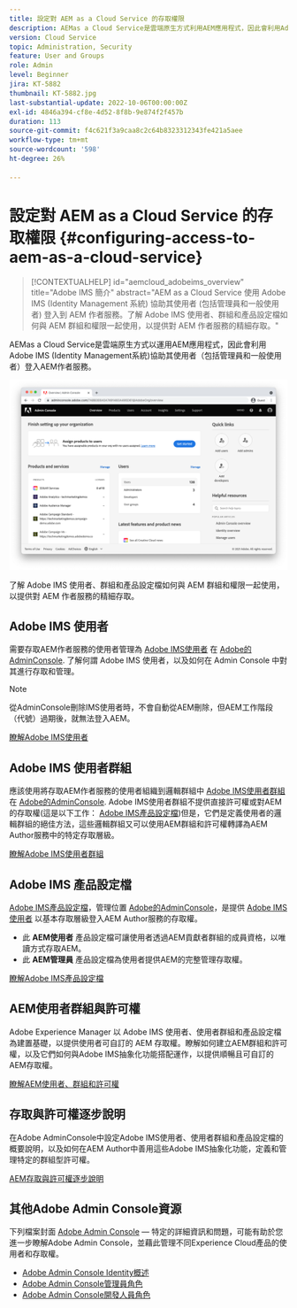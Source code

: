 ```yaml
---
title: 設定對 AEM as a Cloud Service 的存取權限
description: AEMas a Cloud Service是雲端原生方式利用AEM應用程式，因此會利用Adobe IMS (Identity Management系統)協助使用者（包括管理員和一般使用者）登入AEM作者服務。 瞭解Adobe IMS使用者、使用者群組和產品設定檔如何與AEM群組和許可權搭配使用，以提供AEM Author的特定存取權。
version: Cloud Service
topic: Administration, Security
feature: User and Groups
role: Admin
level: Beginner
jira: KT-5882
thumbnail: KT-5882.jpg
last-substantial-update: 2022-10-06T00:00:00Z
exl-id: 4846a394-cf8e-4d52-8f8b-9e874f2f457b
duration: 113
source-git-commit: f4c621f3a9caa8c2c64b8323312343fe421a5aee
workflow-type: tm+mt
source-wordcount: '598'
ht-degree: 26%

---
```


# 設定對 AEM as a Cloud Service 的存取權限 {#configuring-access-to-aem-as-a-cloud-service}

>[!CONTEXTUALHELP]
>id="aemcloud_adobeims_overview"
>title="Adobe IMS 簡介"
>abstract="AEM as a Cloud Service 使用 Adobe IMS (Identity Management 系統) 協助其使用者 (包括管理員和一般使用者) 登入到 AEM 作者服務。了解 Adobe IMS 使用者、群組和產品設定檔如何與 AEM 群組和權限一起使用，以提供對 AEM 作者服務的精細存取。"

AEMas a Cloud Service是雲端原生方式以運用AEM應用程式，因此會利用Adobe IMS (Identity Management系統)協助其使用者（包括管理員和一般使用者）登入AEM作者服務。

![Adobe Admin Console](./assets/hero.png)

了解 Adobe IMS 使用者、群組和產品設定檔如何與 AEM 群組和權限一起使用，以提供對 AEM 作者服務的精細存取。

## Adobe IMS 使用者

需要存取AEM作者服務的使用者管理為 [Adobe IMS使用者](https://helpx.adobe.com/tw/enterprise/using/set-up-identity.html) 在 [Adobe的AdminConsole](https://adminconsole.adobe.com). 了解何謂 Adobe IMS 使用者，以及如何在 Admin Console 中對其進行存取和管理。

>[!NOTE]
>
>從AdminConsole刪除IMS使用者時，不會自動從AEM刪除，但AEM工作階段（代號）過期後，就無法登入AEM。


[瞭解Adobe IMS使用者](./adobe-ims-users.md)

## Adobe IMS 使用者群組

應該使用將存取AEM作者服務的使用者組織到邏輯群組中 [Adobe IMS使用者群組](https://helpx.adobe.com/tw/enterprise/using/user-groups.html) 在 [Adobe的AdminConsole](https://adminconsole.adobe.com). Adobe IMS使用者群組不提供直接許可權或對AEM的存取權(這是以下工作： [Adobe IMS產品設定檔](#adobe-ims-product-profiles))但是，它們是定義使用者的邏輯群組的絕佳方法，這些邏輯群組又可以使用AEM群組和許可權轉譯為AEM Author服務中的特定存取層級。

[瞭解Adobe IMS使用者群組](./adobe-ims-user-groups.md)

## Adobe IMS 產品設定檔

[Adobe IMS產品設定檔](https://helpx.adobe.com/enterprise/using/manage-permissions-and-roles.html)，管理位置 [Adobe的AdminConsole](https://adminconsole.adobe.com)，是提供 [Adobe IMS使用者](#adobe-ims-users) 以基本存取層級登入AEM Author服務的存取權。

+ 此 __AEM使用者__ 產品設定檔可讓使用者透過AEM貢獻者群組的成員資格，以唯讀方式存取AEM。
+ 此 __AEM管理員__ 產品設定檔為使用者提供AEM的完整管理存取權。

[瞭解Adobe IMS產品設定檔](./adobe-ims-product-profiles.md)

## AEM使用者群組與許可權

Adobe Experience Manager 以 Adobe IMS 使用者、使用者群組和產品設定檔為建置基礎，以提供使用者可自訂的 AEM 存取權。瞭解如何建立AEM群組和許可權，以及它們如何與Adobe IMS抽象化功能搭配運作，以提供順暢且可自訂的AEM存取權。

[瞭解AEM使用者、群組和許可權](./aem-users-groups-and-permissions.md)

## 存取與許可權逐步說明

在Adobe AdminConsole中設定Adobe IMS使用者、使用者群組和產品設定檔的概要說明，以及如何在AEM Author中善用這些Adobe IMS抽象化功能，定義和管理特定的群組型許可權。

[AEM存取與許可權逐步說明](./walk-through.md)

## 其他Adobe Admin Console資源

下列檔案封面 [Adobe Admin Console](https://adminconsole.adobe.com) — 特定的詳細資訊和問題，可能有助於您進一步瞭解Adobe Admin Console，並藉此管理不同Experience Cloud產品的使用者和存取權。

+ [Adobe Admin Console Identity概述](https://helpx.adobe.com/tw/enterprise/using/identity.html)
+ [Adobe Admin Console管理員角色](https://helpx.adobe.com/enterprise/using/admin-roles.html)
+ [Adobe Admin Console開發人員角色](https://helpx.adobe.com/enterprise/using/manage-developers.html)
